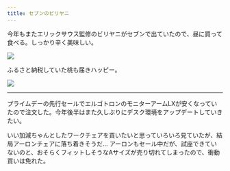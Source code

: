 ```yaml
---
title: セブンのビリヤニ
---
```


今年もまたエリックサウス監修のビリヤニがセブンで出ていたので、昼に買って食べる。しっかり辛く美味しい。

![](https://photos.apkas.net/medium/202407/20240712-125856.webp)

ふるさと納税していた桃も届きハッピー。

![](https://photos.apkas.net/medium/202407/20240712-200412.webp)

---

プライムデーの先行セールでエルゴトロンのモニターアームLXが安くなっていたので注文した。今年後半はまた久しぶりにデスク環境をアップデートしていきたい。

いい加減ちゃんとしたワークチェアを買いたいと思っていろいろ見ていたが、結局アーロンチェアに落ち着きそうだ... アーロンもセール中だが、試座できていないのと、おそらくフィットしそうなAサイズが売り切れてしまったので、衝動買いは免れた。
